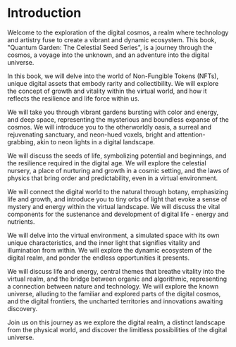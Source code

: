 # Introduction

Welcome to the exploration of the digital cosmos, a realm where technology and artistry fuse to create a vibrant and dynamic ecosystem. This book, "Quantum Garden: The Celestial Seed Series", is a journey through the cosmos, a voyage into the unknown, and an adventure into the digital universe.

In this book, we will delve into the world of Non-Fungible Tokens (NFTs), unique digital assets that embody rarity and collectibility. We will explore the concept of growth and vitality within the virtual world, and how it reflects the resilience and life force within us.

We will take you through vibrant gardens bursting with color and energy, and deep space, representing the mysterious and boundless expanse of the cosmos. We will introduce you to the otherworldly oasis, a surreal and rejuvenating sanctuary, and neon-hued voxels, bright and attention-grabbing, akin to neon lights in a digital landscape.

We will discuss the seeds of life, symbolizing potential and beginnings, and the resilience required in the digital age. We will explore the celestial nursery, a place of nurturing and growth in a cosmic setting, and the laws of physics that bring order and predictability, even in a virtual environment.

We will connect the digital world to the natural through botany, emphasizing life and growth, and introduce you to tiny orbs of light that evoke a sense of mystery and energy within the virtual landscape. We will discuss the vital components for the sustenance and development of digital life - energy and nutrients.

We will delve into the virtual environment, a simulated space with its own unique characteristics, and the inner light that signifies vitality and illumination from within. We will explore the dynamic ecosystem of the digital realm, and ponder the endless opportunities it presents.

We will discuss life and energy, central themes that breathe vitality into the virtual realm, and the bridge between organic and algorithmic, representing a connection between nature and technology. We will explore the known universe, alluding to the familiar and explored parts of the digital cosmos, and the digital frontiers, the uncharted territories and innovations awaiting discovery.

Join us on this journey as we explore the digital realm, a distinct landscape from the physical world, and discover the limitless possibilities of the digital universe.
